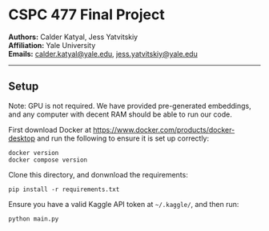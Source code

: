 # CSPC 477 Final Project

**Authors:** Calder Katyal, Jess Yatvitskiy  
**Affiliation:** Yale University  
**Emails:** calder.katyal@yale.edu, jess.yatvitskiy@yale.edu

---

## Setup

Note: GPU is not required. We have provided pre-generated embeddings, and any computer with decent RAM should be able to run our code.

First download Docker at https://www.docker.com/products/docker-desktop and run the following to ensure it is set up correctly:

```
docker version
docker compose version
```

Clone this directory, and donwnload the requirements:

```
pip install -r requirements.txt
```

Ensure you have a valid Kaggle API token at `~/.kaggle/`, and then run:

```
python main.py
```
